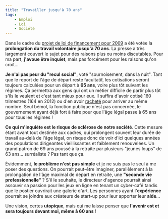 ```yaml
---
title: "Travailler jusqu'à 70 ans"
tags:
    - Emploi
    - Loi
    - Société
---
```


Dans le cadre du
[projet de loi de financement pour 2009](http://www.assemblee-nationale.fr/13/dossiers/plfss_2009.asp)
a été votée la **prolongation du travail volontaire jusqu'à 70 ans**. La presse
a très largement couvert le sujet pour des raisons plus ou moins discutables.
Pour ma part, **j'avoue être inquiet**, mais pas forcément pour les raisons
qu'on croit…

**Je n'ai pas peur du "recul social"**, voté "sournoisement, dans la nuit". Tant
que le report de l'âge de départ reste facultatif, les cotisations seront
toujours calculées pour un départ à **65 ans**, voire plus tôt suivant les
régimes. Ça permettra aux gens qui ont un métier difficile de partir plus tôt
s'ils le veulent et c'est tant mieux pour eux. Il suffira d'avoir cotisé 160
trimestres (164 en 2012) ou d'en avoir
[racheté](http://www.dossierfamilial.com/emploi/retraite/racheter-des-trimestres-pour-votre-retraite,1161)
pour arriver au même nombre. Seul bémol, la fonction publique n'est pas
concernée, le gouvernement ayant déjà fort à faire pour que l'âge légal passe à
65 ans pour tous les régimes&nbsp;!

**Ce qui m'inquiète est le risque de sclérose de notre société**. Cette mesure
étant avant tout destinée aux cadres, qui prolongent souvent leur durée de
travail au-delà de l'âge légal, on risque donc de voir d'ici quelques années des
populations dirigeantes vieillissantes et faiblement renouvelées. Un grand
patron de 69 ans poussé à la retraite par plusieurs "jeunes loups" de 63 ans…
surréaliste&nbsp;? Pas tant que ça.

Évidemment, **le problème n'est pas simple** et je ne suis pas le seul à me
poser des questions. On pourrait peut-être imaginer, parallèlement à la
prolongation de l'âge maximal de départ en retraite, une **"seconde vie
professionnelle"**&nbsp;? S'il le souhaite, le directeur d'agence pourrait ainsi
assouvir sa passion pour les jeux en ligne en tenant un cyber-café tandis que le
postier ouvrirait une galerie d'art. Les personnes ayant l'**expérience**
pourrait se joindre aux créateurs de start-up pour leur apporter leur **aide**…

Une vision, certes **utopique**, mais qui me laisse penser que **l'avenir est et
sera toujours devant moi, même à 60 ans**&nbsp;!
